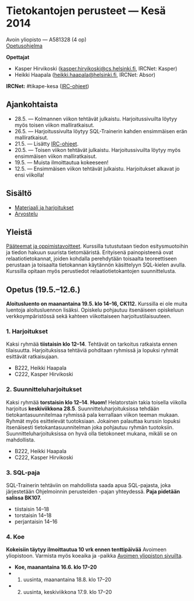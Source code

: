 Tietokantojen perusteet — Kesä 2014
=====================================================

Avoin yliopisto — A581328 (4 op)  
[Opetusohjelma](http://www.avoinyliopisto.fi/fi-FI/Opetustarjonta/StudyUnit.aspx?StudyUnitID=c0329f53-63a1-4ae1-9c0d-cd9cef4a0b24)

**Opettajat**

* Kasper Hirvikoski (kasper.hirvikoski@cs.helsinki.fi, IRCNet: Kasper)
* Heikki Haapala (heikki.haapala@helsinki.fi, IRCNet: Absor)

**IRCNet:** #tikape-kesa ([IRC-ohjeet](irc.md))

## Ajankohtaista

* 28.5. — Kolmannen viikon tehtävät julkaistu. Harjoitussivuilta löytyy myös toisen viikon malliratkaisut.
* 26.5. — Harjoitussivulta löytyy SQL-Trainerin kahden ensimmäisen erän malliratkaisut.
* 21.5. — Lisätty [IRC-ohjeet](irc.md).
* 20.5. — Toisen viikon tehtävät julkaistu. Harjoitussivuilta löytyy myös ensimmäisen viikon malliratkaisut.
* 19.5. — Muista ilmoittautua kokeeseen!
* 12.5. — Ensimmäisen viikon tehtävät julkaistu. Harjoitukset alkavat jo ensi viikolla!

## Sisältö

* [Materiaali ja harjoitukset](materiaali-ja-harjoitukset.md)
* [Arvostelu](arvostelu.md)

## Yleistä

[Pääteemat ja oppimistavoitteet](http://www.cs.helsinki.fi/courses/581328/matriisi). Kurssilla tutustutaan tiedon esitysmuotoihin ja tiedon hakuun suurista tietomääristä. Erityisenä painopisteenä ovat relaatiotietokannat, joiden kohdalla perehdytään toisaalta teoreettiseen perustaan ja toisaalta tietokannan käytännön käsittelyyn SQL-kielen avulla. Kurssilla opitaan myös perustiedot relaatiotietokantojen suunnittelusta.

## Opetus (19.5.–12.6.)

**Aloitusluento on maanantaina 19.5. klo 14–16, CK112.** Kurssilla ei ole muita luentoja aloitusluennon lisäksi. Opiskelu pohjautuu itsenäiseen opiskeluun verkkoympäristössä sekä kahteen viikottaiseen harjoitustilaisuuteen.

### 1. Harjoitukset

Kaksi ryhmää **tiistaisin klo 12–14**. Tehtävät on tarkoitus ratkaista ennen tilaisuutta. Harjoituksissa tehtäviä pohditaan ryhmissä ja lopuksi ryhmät esittävät ratkaisujaan.

* B222, Heikki Haapala
* C222, Kasper Hirvikoski

### 2. Suunnitteluharjoitukset

Kaksi ryhmää **torstaisin klo 12–14**. **Huom!** Helatorstain takia toisella viikolla harjoitus **keskiviikkona 28.5**. Suunnitteluharjoituksissa tehdään tietokantasuunnitelmaa ryhmissä pala kerrallaan viikon teeman mukaan. Ryhmät myös esittelevät tuotoksiaan. Jokainen palauttaa kurssin lopuksi itsenäisesti tietokantasuunnitelman joka pohjautuu ryhmän tuotoksiin. Suunnitteluharjoituksissa on hyvä olla tietokoneet mukana, mikäli se on mahdollista.

* B222, Heikki Haapala
* C222, Kasper Hirvikoski

### 3. SQL-paja

SQL-Trainerin tehtäviin on mahdollista saada apua SQL-pajasta, joka järjestetään Ohjelmoinnin perusteiden -pajan yhteydessä. **Paja pidetään salissa BK107.**

* tiistaisin 14–18
* torstaisin 14–18
* perjantaisin 14–16

### 4. Koe

**Kokeisiin täytyy ilmoittautua 10 vrk ennen tenttipäivää** Avoimeen yliopistoon. Varmista myös koeaika ja -paikka [Avoimen yliopiston sivuilta](http://www.avoinyliopisto.fi/fi-FI/Opetustarjonta/StudyUnit.aspx?StudyUnitID=c0329f53-63a1-4ae1-9c0d-cd9cef4a0b24).

* **Koe, maanantaina 16.6. klo 17–20**
* 1. uusinta, maanantaina 18.8. klo 17–20
* 2. uusinta, keskiviikkona 17.9. klo 17–20
